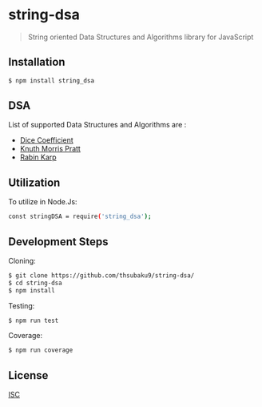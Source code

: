 # string-dsa
> String oriented Data Structures and Algorithms library for JavaScript

## Installation

```sh
$ npm install string_dsa
```

## DSA

List of supported Data Structures and Algorithms are :

- [Dice Coefficient](https://github.com/thsubaku9/string-dsa/blob/main/src/dice_coeff.js)
- [Knuth Morris Pratt](https://github.com/thsubaku9/string-dsa/blob/main/src/search/kmp.js)
- [Rabin Karp](https://github.com/thsubaku9/string-dsa/blob/main/src/search/rabin_karp.js)

## Utilization

To utilize in Node.Js:

```sh
const stringDSA = require('string_dsa');
```

## Development Steps

Cloning:

```sh
$ git clone https://github.com/thsubaku9/string-dsa/
$ cd string-dsa
$ npm install
```

Testing:

```sh
$ npm run test
```

Coverage:

```sh
$ npm run coverage
```


## License

[ISC](https://github.com/thsubaku9/string-dsa/blob/main/LICENSE)
